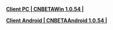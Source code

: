 **[Client PC | CNBETAWin 1.0.54 |  ](https://autopatchcn.bhsr.com/client/beta/20230512143408_Y6OQv3W4OgMfnkqS/StarRail_1.0.54.zip)**

**[Client Android | CNBETAAndroid 1.0.54 | ](https://autopatchcn.bhsr.com/client/beta/20230512143408_Y6OQv3W4OgMfnkqS/StarRail_1.0.54.apk)**
